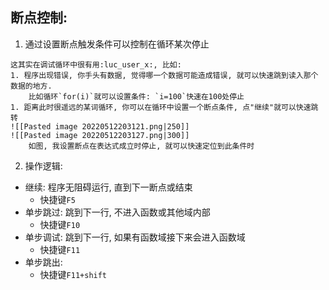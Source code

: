 ## 断点控制:
1. 通过设置断点触发条件可以控制在循环某次停止
```ad-info
这其实在调试循环中很有用:luc_user_x:, 比如:
1. 程序出现错误, 你手头有数据, 觉得哪一个数据可能造成错误, 就可以快速跳到读入那个数据的地方.
	比如循环`for(i)`就可以设置条件: `i=100`快速在100处停止
1. 距离此时很遥远的某词循环, 你可以在循环中设置一个断点条件, 点"继续"就可以快速跳转
![[Pasted image 20220512203121.png|250]]
![[Pasted image 20220512203127.png|300]]
	如图, 我设置断点在表达式成立时停止, 就可以快速定位到此条件时
```
2. 操作逻辑:
- 继续: 程序无阻碍运行, 直到下一断点或结束
	- 快捷键`F5`
- 单步跳过: 跳到下一行, 不进入函数或其他域内部
	- 快捷键`F10`
- 单步调试: 跳到下一行, 如果有函数域接下来会进入函数域
	- 快捷键`F11`
- 单步跳出: 
	- 快捷键`F11+shift`